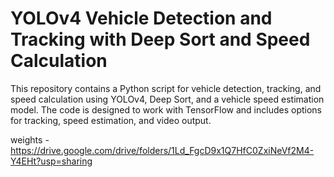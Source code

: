 # YOLOv4 Vehicle Detection and Tracking with Deep Sort and Speed Calculation
This repository contains a Python script for vehicle detection, tracking, and speed calculation using YOLOv4, Deep Sort, and a vehicle speed estimation model. The code is designed to work with TensorFlow and includes options for tracking, speed estimation, and video output.

weights - https://drive.google.com/drive/folders/1Ld_FgcD9x1Q7HfC0ZxiNeVf2M4-Y4EHt?usp=sharing
